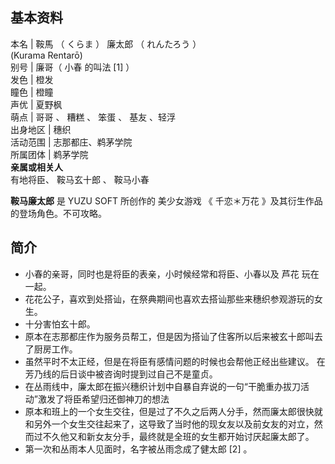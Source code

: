 **基本资料**  
---  
本名  |  鞍馬  （  くらま  ）  廉太郎  （  れんたろう  ）    
(Kurama Rentarō)  
别号  |  廉哥（  小春  的叫法  [1]  ）   
发色  |  橙发   
瞳色  |  橙瞳   
声优  |  夏野枫   
萌点  |  哥哥  、  糟糕  、  笨蛋  、  基友  、轻浮   
出身地区  |  穗织   
活动范围  |  志那都庄、鹈茅学院   
所属团体  |  鹈茅学院   
**亲属或相关人**  
有地将臣、  鞍马玄十郎  、  鞍马小春  
  
**鞍马廉太郎** 是  YUZU SOFT  所创作的  美少女游戏  《  千恋＊万花  》及其衍生作品的登场角色。不可攻略。

##  简介

  * 小春的亲哥，同时也是将臣的表亲，小时候经常和将臣、小春以及  芦花  玩在一起。 
  * 花花公子，喜欢到处搭讪，在祭典期间也喜欢去搭讪那些来穗织参观游玩的女生。 
  * 十分害怕玄十郎。 
  * 原本在志那都庄作为服务员帮工，但是因为搭讪了住客所以后来被玄十郎叫去了厨房工作。 
  * 虽然平时不太正经，但是在将臣有感情问题的时候也会帮他正经出些建议。  在芳乃线的后日谈中被咨询时提到过自己不是童贞。 
  * 在丛雨线中，廉太郎在振兴穗织计划中自暴自弃说的一句“干脆重办拔刀活动”激发了将臣希望归还御神刀的想法 
  * 原本和班上的一个女生交往，但是过了不久之后两人分手，然而廉太郎很快就和另外一个女生交往起来了，这导致了当时他的现女友以及前女友的对立，然而过不久他又和新女友分手，最终就是全班的女生都开始讨厌起廉太郎了。 
  * 第一次和丛雨本人见面时，名字被丛雨念成了健太郎  [2]  。 